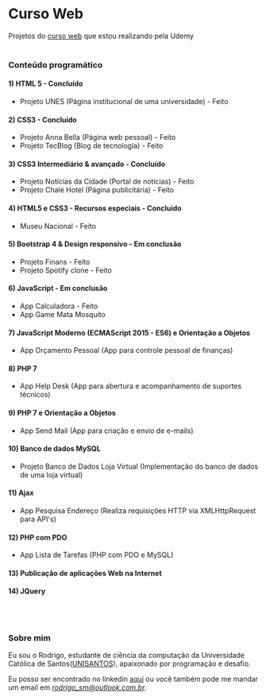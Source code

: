 ﻿# Curso Web
Projetos do [curso web](https://www.udemy.com/web-completo/) que estou realizando pela Udemy
<br></br>
### Conteúdo programático
#### 1) HTML 5 - Concluído
- Projeto UNES (Página institucional de uma universidade) - Feito

#### 2) CSS3 - Concluído
- Projeto Anna Bella (Página web pessoal) - Feito
- Projeto TecBlog (Blog de tecnologia) - Feito

#### 3) CSS3 Intermediário & avançado - Concluído
- Projeto Notícias da Cidade (Portal de notícias) - Feito
- Projeto Chalé Hotel (Página publicitária) - Feito

#### 4) HTML5 e CSS3 - Recursos especiais - Concluído
- Museu Nacional - Feito

#### 5) Bootstrap 4 & Design responsivo - Em conclusão
- Projeto Finans - Feito
- Projeto Spotify clone - Feito

#### 6) JavaScript - Em conclusão
- App Calculadora - Feito
- App Game Mata Mosquito 

#### 7) JavaScript Moderno (ECMAScript 2015 - ES6) e Orientação a Objetos
- App Orçamento Pessoal (App para controle pessoal de finanças)

#### 8) PHP 7
- App Help Desk (App para abertura e acompanhamento de suportes técnicos)

#### 9) PHP 7 e Orientação a Objetos
- App Send Mail (App para criação e envio de e-mails)

#### 10) Banco de dados MySQL
- Projeto Banco de Dados Loja Virtual (Implementação do banco de dados de uma loja virtual)

#### 11) Ajax
- App Pesquisa Endereço (Realiza requisições HTTP via XMLHttpRequest para API's)

#### 12) PHP com PDO
- App Lista de Tarefas (PHP com PDO e MySQL)

#### 13) Publicação de aplicações Web na Internet

#### 14) JQuery
<br></br>
### Sobre mim
Eu sou o Rodrigo, estudante de ciência da computação da Universidade Católica de Santos([UNISANTOS](https://www.unisantos.br/)), apaixonado por programação e desafio.

Eu posso ser encontrado no linkedin [aqui](https://www.linkedin.com/in/rodrigo-s-4b7096aa/) ou você também pode me mandar um email em *rodrigo_sm@outlook.com.br*. 
